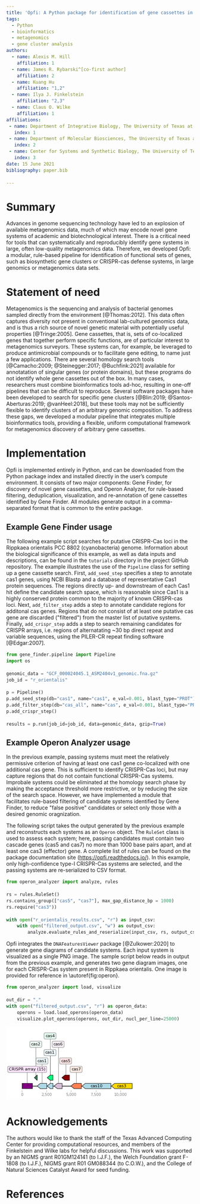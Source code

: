 ```yaml
---
title: 'Opfi: A Python package for identification of gene cassettes in large genomics and metagenomics data sets'
tags:
  - Python
  - bioinformatics
  - metagenomics
  - gene cluster analysis
authors:
  - name: Alexis M. Hill
    affiliation: 1
  - name: James R. Rybarski^[co-first author]
    affiliation: 2
  - name: Kuang Hu
    affiliation: "1,2"
  - name: Ilya J. Finkelstein
    affiliation: "2,3"
  - name: Claus O. Wilke
    affiliation: 1
affiliations:
 - name: Department of Integrative Biology, The University of Texas at Austin, Austin, Texas 78712, USA
   index: 1
 - name: Department of Molecular Biosciences, The University of Texas at Austin, Austin, Texas 78712, USA
   index: 2
 - name: Center for Systems and Synthetic Biology, The University of Texas at Austin, Austin, Texas, 78712, USA
   index: 3
date: 15 June 2021
bibliography: paper.bib

---
```


# Summary

Advances in genome sequencing technology have led to an explosion of available metagenomics data, much of which may encode novel gene systems of academic and biotechnological interest. There is a critical need for tools that can systematically and reproducibly identify gene systems in large, often low-quality metagenomics data. Therefore, we developed Opfi: a modular, rule-based pipeline for identification of functional sets of genes, such as biosynthetic gene clusters or CRISPR-cas defense systems, in large genomics or metagenomics data sets. 

# Statement of need

Metagenomics is the sequencing and analysis of bacterial genomes sampled directly from the environment [@Thomas:2012]. This data often captures diversity not present in conventional lab-cultured genomics data, and is thus a rich source of novel genetic material with potentially useful properties [@Tringe:2005]. Gene cassettes, that is, sets of co-localized genes that together perform specific functions, are of particular interest to metagenomics surveyors. These systems can, for example, be leveraged to produce antimicrobial compounds or to facilitate gene editing, to name just a few applications. There are several homology search tools [@Camacho:2009; @Steinegger:2017; @Buchfink:2021] available for annotatation of singular genes (or protein domains), but these programs do not identify whole gene cassettes out of the box. In many cases, researchers must combine bioinformatics tools ad-hoc, resulting in one-off pipelines that can be difficult to reproduce. Several software packages have been developed to search for specific gene clusters [@Blin:2019; @Santos-Aberturas:2019; @vanHeel:2018], but these tools may not be sufficiently flexible to identify clusters of an arbitrary genomic composition. To address these gaps, we developed a modular pipeline that integrates multiple bioinformatics tools, providing a flexible, uniform computational framework for metagenomics discovery of arbitrary gene cassettes.

# Implementation

Opfi is implemented entirely in Python, and can be downloaded from the Python package index and installed directly in the user’s compute environment. It consists of two major components: Gene Finder, for discovery of novel gene cassettes, and Operon Analyzer, for rule-based filtering, deduplication, visualization, and re-annotation of gene cassettes identified by Gene Finder. All modules generate output in a comma-separated format that is common to the entire package.

## Example Gene Finder usage

The following example script searches for putative CRISPR-Cas loci in the Rippkaea orientalis PCC 8802 (cyanobacteria) genome. Information about the biological significance of this example, as well as data inputs and descriptions, can be found in the `tutorials` directory in the project GitHub repository. The example illustrates the use of the `Pipeline` class for setting up a gene cassette search. First, `add_seed_step` specifies a step to annotate cas1 genes, using NCBI Blastp and a database of representative Cas1 protein sequences. The regions directly up- and downstream of each Cas1 hit define the candidate search space, which is reasonable since Cas1 is a highly conserved protein common to the majority of known CRISPR-cas loci. Next, `add_filter_step` adds a step to annotate candidate regions for additonal cas genes. Regions that do not consist of at least one putative cas gene are discarded ("filtered") from the master list of putative systems. Finally, `add_crispr_step` adds a step to search remaining candidates for CRISPR arrays, i.e. regions of alternatating ~30 bp direct repeat and variable sequences, using the PILER-CR repeat finding software [@Edgar:2007]. 

```python
from gene_finder.pipeline import Pipeline
import os

genomic_data = "GCF_000024045.1_ASM2404v1_genomic.fna.gz"
job_id = "r_orientalis"

p = Pipeline()
p.add_seed_step(db="cas1", name="cas1", e_val=0.001, blast_type="PROT")
p.add_filter_step(db="cas_all", name="cas", e_val=0.001, blast_type="PROT")
p.add_crispr_step()

results = p.run(job_id=job_id, data=genomic_data, gzip=True)
```

## Example Operon Analyzer usage

In the previous example, passing systems must meet the relatively permissive criterion of having at least one cas1 gene co-localized with one additional cas gene. This is sufficient to identify CRISPR-Cas loci, but may capture regions that do not contain functional CRISPR-Cas systems. Improbale systems could be eliminated at the homology search phase by making the acceptance threshold more restrictive, or by reducing the size of the search space. However, we have implemented a module that facilitates rule-based filtering of candidate systems identified by Gene Finder, to reduce "false positive" candidates or select only those with a desired genomic oragnization. 

The following script takes the output generated by the previous example and reconstructs each systems as an `Operon` object. The `RuleSet` class is used to assess each system; here, passing candidates must contain two cascade genes (cas5 and cas7) no more than 1000 base pairs apart, and at least one cas3 (effector) gene. A complete list of rules can be found on the package documentation site (<https://opfi.readthedocs.io/>). In this example, only high-confidence type-I CRISPR-Cas systems are selected, and the passing systems are re-serialized to CSV format. 

```python
from operon_analyzer import analyze, rules

rs = rules.RuleSet()
rs.contains_group(["cas5", "cas7"], max_gap_distance_bp = 1000)
rs.require("cas3"))

with open("r_orientalis_results.csv", "r") as input_csv:
    with open("filtered_output.csv", "w") as output_csv:
        analyze.evaluate_rules_and_reserialize(input_csv, rs, output_csv)
```

Opfi integrates the `DNAFeaturesViewer` package [@Zulkower:2020] to generate gene diagrams of candidate systems. Each input system is visualized as a single PNG image. The sample script below reads in output from the previous example, and generates two gene diagram images, one for each CRISPR-Cas system present in Rippkaea orientalis. One image is provided for reference in \autoref{fig:operon}.

```python
from operon_analyzer import load, visualize

out_dir = "."
with open("filtered_output.csv", "r") as operon_data:
    operons = load.load_operons(operon_data)
    visualize.plot_operons(operons, out_dir, nucl_per_line=25000)
```

![One of two type-I CRISPR-Cas gene systems present in the genome of Rippkaea orientalis PCC 8802 (cyanobacteria).\label{fig:operon}](operon_diagram.png)

# Acknowledgements

The authors would like to thank the staff of the Texas Advanced Computing Center for providing computational resources, and members of the Finkelstein and Wilke labs for helpful discussions. This work was supported by an NIGMS grant R01GM124141 (to I.J.F.), the Welch Foundation grant F-1808 (to I.J.F.), NIGMS grant R01 GM088344 (to C.O.W.), and the College of Natural Sciences Catalyst Award for seed funding.

# References